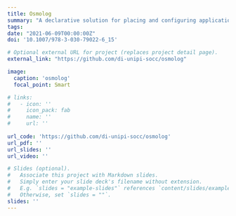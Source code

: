 ```yaml
---
title: Osmolog
summary: "A declarative solution for placing and configuring applications in Osmotic Computing settings."
tags:
date: "2021-06-09T00:00:00Z"
doi: '10.1007/978-3-030-79022-6_15'

# Optional external URL for project (replaces project detail page).
external_link: "https://github.com/di-unipi-socc/osmolog"

image:
  caption: 'osmolog'
  focal_point: Smart

# links:
#   - icon: ''
#     icon_pack: fab
#     name: ''
#     url: ''
  
url_code: 'https://github.com/di-unipi-socc/osmolog'
url_pdf: ''
url_slides: ''
url_video: ''

# Slides (optional).
#   Associate this project with Markdown slides.
#   Simply enter your slide deck's filename without extension.
#   E.g. `slides = "example-slides"` references `content/slides/example-slides.md`.
#   Otherwise, set `slides = ""`.
slides: ''
---
```

<!-- Here you can insert a description -->
